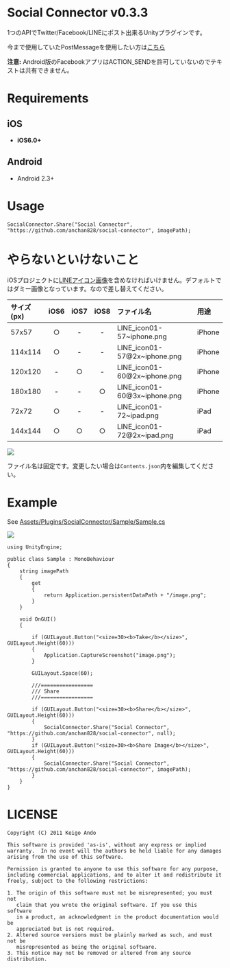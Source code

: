 Social Connector v0.3.3
================

1つのAPIでTwitter/Facebook/LINEにポスト出来るUnityプラグインです。

今まで使用していたPostMessageを使用したい方は[こちら](https://github.com/anchan828/social-connector/releases/tag/v0.2.9)


**注意:** Android版のFacebookアプリはACTION_SENDを許可していないのでテキストは共有できません。

# Requirements

## iOS
* **iOS6.0+** 

## Android
* Android 2.3+

# Usage

```
SocialConnector.Share("Social Connector", "https://github.com/anchan828/social-connector", imagePath);
```


# やらないといけないこと

iOSプロジェクトに[LINEアイコン画像](http://line.me/logo/ja)を含めなければいけません。デフォルトではダミー画像となっています。なので差し替えてください。

サイズ(px)|iOS6|iOS7|iOS8|ファイル名|用途
:---|:---:|:---:|:---:|:---|:---
57x57|○|-|-|LINE_icon01-57~iphone.png|iPhone
114x114|○|-|-|LINE_icon01-57@2x~iphone.png|iPhone
120x120|-|○|-|LINE_icon01-60@2x~iphone.png|iPhone
180x180|-|-|○|LINE_icon01-60@3x~iphone.png|iPhone
72x72|○|-|-|LINE_icon01-72~ipad.png|iPad
144x144|○|○|○|LINE_icon01-72@2x~ipad.png|iPad



![](https://dl.dropboxusercontent.com/u/153254465/screenshot2/ss%202014-12-29%2013.46.57.png)

ファイル名は固定です。変更したい場合は`Contents.json`内を編集してください。

# Example


See  [Assets/Plugins/SocialConnector/Sample/Sample.cs](https://github.com/anchan828/social-connector/blob/master/Assets/Plugins/SocialConnector/Sample/Sample.cs)

![](https://dl.dropboxusercontent.com/u/153254465/screenshot/2014-05-26%2018.23.09.png)

```
using UnityEngine;

public class Sample : MonoBehaviour
{
    string imagePath
    {
        get
        {
            return Application.persistentDataPath + "/image.png";
        }
    }

    void OnGUI()
    {

        if (GUILayout.Button("<size=30><b>Take</b></size>", GUILayout.Height(60)))
        {
            Application.CaptureScreenshot("image.png");
        }

        GUILayout.Space(60);

        ///=================
        /// Share
        ///=================

        if (GUILayout.Button("<size=30><b>Share</b></size>", GUILayout.Height(60)))
        {
            SocialConnector.Share("Social Connector", "https://github.com/anchan828/social-connector", null);
        }
        if (GUILayout.Button("<size=30><b>Share Image</b></size>", GUILayout.Height(60)))
        {
            SocialConnector.Share("Social Connector", "https://github.com/anchan828/social-connector", imagePath);
        }
    }
}
```

# LICENSE

```
Copyright (C) 2011 Keigo Ando

This software is provided 'as-is', without any express or implied
warranty.  In no event will the authors be held liable for any damages
arising from the use of this software.

Permission is granted to anyone to use this software for any purpose,
including commercial applications, and to alter it and redistribute it
freely, subject to the following restrictions:

1. The origin of this software must not be misrepresented; you must not
   claim that you wrote the original software. If you use this software
   in a product, an acknowledgment in the product documentation would be
   appreciated but is not required.
2. Altered source versions must be plainly marked as such, and must not be
   misrepresented as being the original software.
3. This notice may not be removed or altered from any source distribution.

```
